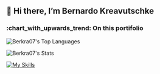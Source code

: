 <h2>👋 Hi there, I’m Bernardo Kreavutschke</h2>

<h3>:chart_with_upwards_trend: On this portifolio</h3>

![Berkra07's Top Languages](https://github-readme-stats.vercel.app/api/top-langs/?username=Berkra07&theme=dark&show_icons=true&hide_border=true&layout=compact)

![Berkra07's Stats](https://github-readme-stats.vercel.app/api?username=Berkra07&theme=dark&show_icons=true&hide_border=true&count_private=true)

[![My Skills](https://skillicons.dev/icons?i=js,html,css,java)](https://skillicons.dev)
